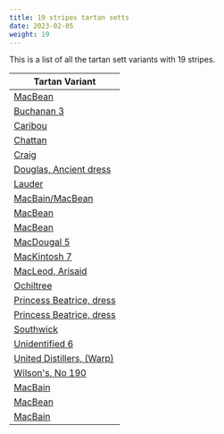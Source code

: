 ```yaml
---
title: 19 stripes tartan setts
date: 2023-02-05
weight: 19
---
```

This is a list of all the tartan sett variants with 19 stripes.

| Tartan Variant |
|---------------|
| [MacBean](/tartans/G/6/NA2/R4/RA4/G2/RA4/R4/NA2/K2/G12/K2/NA2/DB4/N2/NA2/N2/DB4/NA2/R/48)||
| [Buchanan 3](/tartans/B/18/G46/K6/B18/K6/R40/LN6/R40/K6/B18/K6/Y40/K6/Y40/K6/B18/K6/G46/B/18)||
| [Caribou](/tartans/LN/2/DR8/K2/LB6/K2/G8/LB2/G8/K2/LB6/K2/N8/B2/N8/K2/LB6/K2/DR8/LN/2)||
| [Chattan](/tartans/LN/4/LT4/Y10/R8/K10/B36/LN2/LT4/Y4/R6/K2/R6/Y4/LT4/LN2/G36/LN2/K4/R/72)||
| [Craig](/tartans/R/2/K6/G4/K4/N4/K2/N6/K2/N4/R6/K2/G32/K2/N36/Y2/G2/N4/K4/R/2)||
| [Douglas, Ancient dress](/tartans/N/4/LN8/K4/LN22/K16/N6/K4/Y6/K4/R6/N10/K2/N10/K4/N2/K12/N2/K12/R/12)||
| [Lauder](/tartans/R/8/B8/LN104/B10/LN10/K52/G50/R12/G56/K50/G6/B52/G12/B50/G6/K54/LN100/B8/R/8)||
| [MacBain/MacBean](/tartans/G/20/LN4/R10/DR10/G4/DR10/R10/LN4/K4/G24/K4/LN4/B10/K4/LN4/K4/B10/LN4/R/120)||
| [MacBean](/tartans/G/6/LN2/R4/DR4/G2/DR4/R4/LN2/K2/G12/K2/LN2/B4/BA2/LN2/BA2/B4/LN2/R/48)||
| [MacBean](/tartans/G/14/LN4/R8/DR8/G4/DR8/R8/LN4/K4/G20/K4/LN4/K4/B4/LN4/B4/K8/LN4/R/114)||
| [MacDougal 5](/tartans/K/2/R8/G16/R4/G2/R4/B8/R4/LN2/R2/LN2/R4/G8/R6/G8/R2/K2/R16/LN/2)||
| [MacKintosh 7](/tartans/LN/2/G4/Y6/R6/K4/B12/LN2/G2/Y4/R4/K2/R4/Y4/G2/LN2/G12/LN2/K2/R/48)||
| [MacLeod, Arisaid](/tartans/BA/2/DR6/R6/LN40/B6/LN6/G24/LN36/R6/DR2/R6/LN36/B24/LN6/G6/LN40/R6/DR6/BA/2)||
| [Ochiltree](/tartans/B/24/K2/G4/K2/G4/K2/B24/R4/K24/Y2/K24/R4/G24/K2/B4/K2/B4/K2/G/24)||
| [Princess Beatrice, dress](/tartans/K/6/R2/G4/R4/LN40/B6/LN6/R14/K4/R4/K4/R4/K14/G4/K4/G4/K4/G16/Y/6)||
| [Princess Beatrice, dress](/tartans/K/8/R2/K2/R4/LN48/B4/LN6/R16/G4/R4/G4/R4/K16/G4/K4/G4/K4/G16/Y/4)||
| [Southwick](/tartans/R/4/K24/G4/LN10/G4/K4/R4/K10/N20/K4/N8/K4/N8/K4/N8/K20/LN4/K2/R/4)||
| [Unidentified 6](/tartans/B/166/K4/Y4/B8/BB8/B8/K4/Y4/B40/K84/DB40/K4/R4/DB4/BA8/DB8/K4/R4/DB/170)||
| [United Distillers, (Warp)](/tartans/B/4/DR24/LT2/DG24/LT24/Y4/LT24/DG24/LT2/DR24/B4/BA24/B2/DG24/G24/R4/G24/B2/BA/24)||
| [Wilson's, No 190](/tartans/K/6/Y4/K26/LN4/B22/R24/LN4/R24/G24/Y4/K24/R24/LN4/R24/B22/LN4/K26/Y4/K/6)||
| [MacBain](/tartans/DG/20/N4/DR10/DRA10/DG4/DRA10/DR10/N4/K4/DG24/K4/N4/B10/K4/N4/K4/B10/N4/DR/120)||
| [MacBean](/tartans/DG/6/N2/DR4/DRA4/DG2/DRA4/DR4/N2/K2/DG12/K2/N2/DB4/B2/N2/B2/DB4/N2/DR/48)||
| [MacBain](/tartans/DG/10/N2/DR5/DRA5/DG2/DRA5/DR5/N2/K2/DG12/K2/N2/B5/K2/N2/K2/B5/N2/DR/60)||
